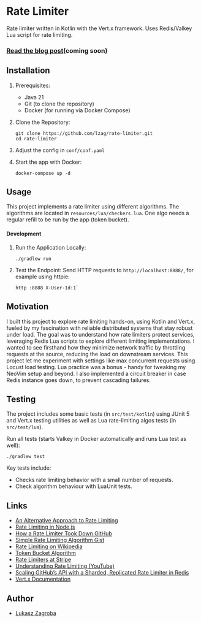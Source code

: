 # Rate Limiter

Rate limiter written in Kotlin with the Vert.x framework. Uses Redis/Valkey Lua script for rate limiting.

### [Read the blog post](https://lukaszzagroba.com/rate-limiter-experiments)(coming soon)

## Installation

1. Prerequisites:
   - Java 21
   - Git (to clone the repository)
   - Docker (for running via Docker Compose)

2. Clone the Repository:
   ```
   git clone https://github.com/lzag/rate-limiter.git
   cd rate-limiter
   ```

3. Adjust the config in `conf/conf.yaml`

4. Start the app with Docker:
    ```
    docker-compose up -d
    ````

## Usage

This project implements a rate limiter using different algorithms. The algorithms are located in `resources/lua/checkers.lua`. One algo needs a regular refill to be run by the app (token bucket).

#### Development

1. Run the Application Locally:
   ```
   ./gradlew run

   ```

2. Test the Endpoint:
   Send HTTP requests to `http://localhost:8888/`, for example using httpie:
   ```
   http :8888 X-User-Id:1`
   ```

## Motivation

I built this project to explore rate limiting hands-on, using Kotlin and Vert.x, fueled by my fascination with reliable distributed systems that stay robust under load. The goal was to understand how rate limiters protect services, leveraging Redis Lua scripts to explore different limiting implementations. I wanted to see firsthand how they minimize network traffic by throttling requests at the source, reducing the load on downstream services. This project let me experiment with settings like max concurrent requests using Locust load testing. Lua practice was a bonus - handy for tweaking my NeoVim setup and beyond. I also implemented a circuit breaker in case Redis instance goes down, to prevent cascading failures.

## Testing

The project includes some basic tests (in `src/test/kotlin`) using JUnit 5 and Vert.x testing utilities as well as Lua rate-limiting algos tests (in `src/test/lua`).

Run all tests (starts Valkey in Docker automatically and runs Lua test as well):
```
./gradlew test
```

Key tests include:
- Checks rate limiting behavior with a small number of requests.
- Check algorithm behaviour with LuaUnit tests.

## Links

- [An Alternative Approach to Rate Limiting](https://www.figma.com/blog/an-alternative-approach-to-rate-limiting/)
- [Rate Limiting in Node.js](https://blog.logrocket.com/rate-limiting-node-js/)
- [How a Rate Limiter Took Down GitHub](https://www.linkedin.com/pulse/how-rate-limiter-took-down-github-arpit-bhayani/)
- [Simple Rate Limiting Algorithm Gist](https://gist.github.com/ptarjan/e38f45f2dfe601419ca3af937fff574d)
- [Rate Limiting on Wikipedia](https://en.wikipedia.org/wiki/Rate_limiting)
- [Token Bucket Algorithm](https://en.wikipedia.org/wiki/Token_bucket#Algorithm)
- [Rate Limiters at Stripe](https://stripe.com/blog/rate-limiters)
- [Understanding Rate Limiting (YouTube)](https://youtu.be/FU4WlwfS3G0?feature=shared)
- [Scaling GitHub’s API with a Sharded, Replicated Rate Limiter in Redis](https://github.blog/engineering/how-we-scaled-github-api-sharded-replicated-rate-limiter-redis/)
- [Vert.x Documentation](https://vertx.io/docs/)

## Author

- [Lukasz Zagroba](https://lukaszzagroba.com)
